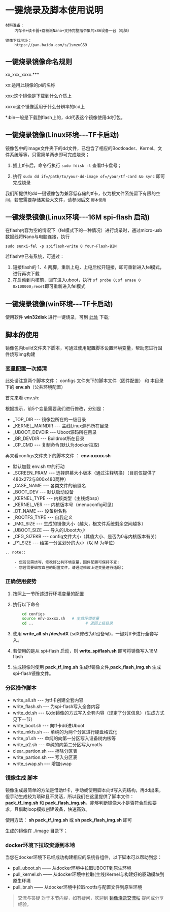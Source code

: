 # 一键烧录及脚本使用说明

```eval_rst
材料准备：    
    内存卡+读卡器+荔枝派Nano+支持完整指令集的x86设备一台（电脑）

镜像下载地址：
    https://pan.baidu.com/s/1smzuGS9
```
## 一键烧录镜像命名规则

xx_xxx_xxxx.***

xx:适用此镜像的pi的名称

xxx:这个镜像是下载到什么介质上

xxxx:这个镜像适用于什么分辨率的lcd上

*:bin一般是下载到flash上的，dd代表这个镜像使用dd打包。

## 一键烧录镜像(Linux环境---TF卡启动)

镜像包中的image文件夹下的dd文件，已包含了相应的Bootloader、Kernel、文件系统等等，只需简单两步即可完成烧录；

1. 插上tf卡后，命令行执行 ``sudo fdisk -l`` 查看tf卡盘号；

2. 执行 ``sudo dd if=/path/to/your-dd-image of=/your/tf-card && sync`` 即可完成烧录

我们所提供的dd一键镜像包为兼容低存储的tf卡，仅为根文件系统留下有限的空间，若您需要存储某些大文件，请参阅后文 `脚本使用`

## 一键烧录镜像(Linux环境---16M spi-flash 启动)

在flash内容为空的情况下（fel模式下的一种情况）进行烧录时，通过micro-usb数据线将Nano与电脑连接，执行

``sudo sunxi-fel -p spiflash-write 0 Your-Flash-BIN``

若flash中已有系统，可通过：

1. 短接flash的 1、4 两脚，重新上电，上电后松开短接，即可重新进入fel模式，进行再次下载
2. 在启动到内核前，回车进入uboot，执行 ``sf probe 0;sf erase 0 0x100000;reset``即可重新进入fel模式

## 一键烧录镜像(win环境---TF卡启动)

使用软件 **win32disk** 进行一键烧录，可到 [此处](http://www.onlinedown.net/soft/110173.html) 下载;

## 脚本的使用

镜像包内build文件夹下脚本，可通过使用配置脚本设置环境变量，帮助您进行固件烧写img构建

### 变量配置一次摸清

此处请注意两个脚本文件： configs 文件夹下的脚本文件（固件配置） 和 本目录下的 **env.sh**（公共环境配置）

首先来看 env.sh:

根据提示，前5个变量需要我们进行修改，分别是：

- _TOP_DIR          ---  镜像包所在的一级目录
- _KERNEL_MAINDIR   ---  主线Linux源码所在目录
- _UBOOT_DEVDIR     ---  Uboot源码所在目录
- _BR_DEVDIR        ---  Buildroot所在目录
- _CP_CMD           ---  复制命令(默认为docker拉取)

再来看configs文件夹下的脚本文件 ： **env-xxxxx.sh**

- 默认加载 env.sh 中的行动
- _SCREEN_PRAM      ---  选择屏幕大小版本（通过注释切换）（目前仅提供了480x272与800x480两种）
- _CASE_NAME        ---  各类文件的前缀名
- _BOOT_DEV         ---  默认启动设备
- _KERNEL_TYPE      ---  内核类型（主线或bsp）
- _KERNEL_VER       ---  内核版本号（menuconfig可见）
- _DT_NAME          ---  设备树名称
- _ROOTFS_TYPE      ---  自我定义
- _IMG_SIZE         ---  生成的镜像大小（越大，根文件系统剩余空间越多）
- _UBOOT_SIZE       ---  导入的Uboot大小
- _CFG_SIZEKB       ---  config文件大小（其值大小、是否为0与内核版本有关）
- _P1_SIZE          ---  给第一分区划分的大小（以 M 为单位）

```eval_rst
.. note::

    - 您若仅需烧写，修改好公共环境变量，固件配置可保持不变；
    - 您若需要编写自己的配置文件，请通过修改上述变量进行适配；
```

### 正确使用姿势

1. 按照上一节所述进行环境变量的配置
2. 执行以下命令

    ```bash
        cd configs
        source env-xxxxx.sh   # 生效环境变量
        cd ..                       # 返回上级目录
    ```
3. 使用 **write_all.sh /dev/sdX** (sdX修改为tf设备号)，一键对tf卡进行全套写入。
4. 若使用的是从 spi-flash 启动，则 **write_spiflash.sh** 即可将镜像写入16M flash
5. 生成镜像时使用 **pack_tf_img.sh** 生成tf镜像文件,**pack_flash_img.sh** 生成spi-flash镜像文件。

### 分区操作脚本

- write_all.sh        ---  为tf卡创建全套内容
- write_flash.sh      ---  为spi-flash写入全套内容
- write_dd.sh         ---  以dd镜像的方式写入全套内容（规定了分区信息）（生成方式见下一节）
- write_boot.sh       ---  向tf卡dd进Uboot
- write_mkfs.sh       ---  单纯的为两个分区进行硬盘格式化
- write_p1.sh         ---  单纯的向第一分区写入设备树内核等
- write_p2.sh         ---  单纯的向第二分区写入rootfs
- clear_partion.sh    ---  擦除分区表
- write_partion.sh    ---  写入分区表
- write_swap.sh       ---  增加swap

### 镜像生成 脚本

镜像生成最简单的方法是借助tf卡，手动或使用脚本向tf写入完结构，再dd出来，但手动生成较为琐碎且不灵活，所以我们在这里提供了脚本文件： **pack_tf_img.sh** 和 **pack_flash_img.sh**，能够判断镜像大小是否符合启动要求，且借助loop模拟创建设备，快速高效。

使用方法： **sh pack_tf_img.sh** 或 **sh pack_flash_img.sh** 即可

生成的镜像在 ./image 目录下；

### docker环境下拉取资源到本地

当您在docker环境下已经成功构建相应的系统各组件，以下脚本可以帮助到您：

- pull_uboot.sh    ——  从docker环境中拉取UBOOT到原生环境
- pull_kernel.sh   ——  从docker环境中拉取(主线)Kernel与构建好的驱动模块到原生环境
- pull_br.sh       ——  从docker环境中拉取rootfs与配置文件到原生环境
  
>交流与答疑
>对于本节内容，如有疑问，欢迎到 [镜像烧录交流帖](http://bbs.lichee.pro/d/32--) 提问或分享经验。

